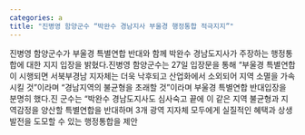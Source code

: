 ```yaml
---
categories: a
title: "진병영 함양군수 “박완수 경남지사 부울경 행정통합 적극지지”"
---
```

진병영 함양군수가 부울경 특별연합 반대와 함께 박완수 경남도지사가 주장하는 행정통합에 대한 지지 입장을 밝혔다.진병영 함양군수는 27일 입장문을 통해 “부울경 특별연합이 시행되면 서북부경남 지자체는 더욱 낙후되고 산업화에서 소외되어 지역 소멸을 가속시킬 것”이라며 “경남지역의 불균형을 초래할 것”이라며 부울경 특별연합 반대입장을 분명히 했다.진 군수는 “박완수 경남도지사도 심사숙고 끝에 이 같은 지역 불균형과 지역감정을 양산할 특별연합을 반대하며 3개 광역 지자체 모두에게 실질적인 혜택과 상생 발전을 도모할 수 있는 행정통합을 제안